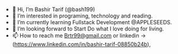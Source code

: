 - 👋 Hi, I’m Bashir Tarif (@bash199)
- 👀 I’m interested in programing, technology and reading.
- 🌱 I’m currently learning Fullstack Development @APPLESEEDS. 
- 💞️ I’m looking forward to Start Do what I love doing for living.
- 📫 How to reach me Brtr99@gmail.com or linkedin ->(https://www.linkedin.com/in/bashir-tarif-08850b24b), 

<!---
bash199/bash199 is a ✨ special ✨ repository because its `README.md` (this file) appears on your GitHub profile.
You can click the Preview link to take a look at your changes.
--->
